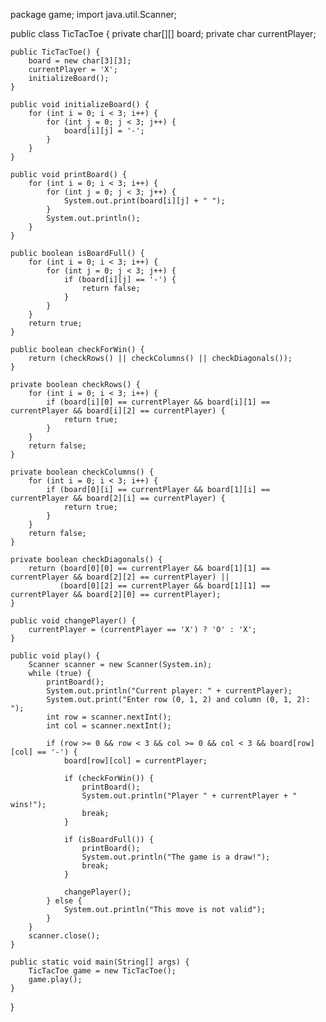 package game;
import java.util.Scanner;

public class TicTacToe {
    private char[][] board;
    private char currentPlayer;

    public TicTacToe() {
        board = new char[3][3];
        currentPlayer = 'X';
        initializeBoard();
    }

    public void initializeBoard() {
        for (int i = 0; i < 3; i++) {
            for (int j = 0; j < 3; j++) {
                board[i][j] = '-';
            }
        }
    }

    public void printBoard() {
        for (int i = 0; i < 3; i++) {
            for (int j = 0; j < 3; j++) {
                System.out.print(board[i][j] + " ");
            }
            System.out.println();
        }
    }

    public boolean isBoardFull() {
        for (int i = 0; i < 3; i++) {
            for (int j = 0; j < 3; j++) {
                if (board[i][j] == '-') {
                    return false;
                }
            }
        }
        return true;
    }

    public boolean checkForWin() {
        return (checkRows() || checkColumns() || checkDiagonals());
    }

    private boolean checkRows() {
        for (int i = 0; i < 3; i++) {
            if (board[i][0] == currentPlayer && board[i][1] == currentPlayer && board[i][2] == currentPlayer) {
                return true;
            }
        }
        return false;
    }

    private boolean checkColumns() {
        for (int i = 0; i < 3; i++) {
            if (board[0][i] == currentPlayer && board[1][i] == currentPlayer && board[2][i] == currentPlayer) {
                return true;
            }
        }
        return false;
    }

    private boolean checkDiagonals() {
        return (board[0][0] == currentPlayer && board[1][1] == currentPlayer && board[2][2] == currentPlayer) ||
               (board[0][2] == currentPlayer && board[1][1] == currentPlayer && board[2][0] == currentPlayer);
    }

    public void changePlayer() {
        currentPlayer = (currentPlayer == 'X') ? 'O' : 'X';
    }

    public void play() {
        Scanner scanner = new Scanner(System.in);
        while (true) {
            printBoard();
            System.out.println("Current player: " + currentPlayer);
            System.out.print("Enter row (0, 1, 2) and column (0, 1, 2): ");
            int row = scanner.nextInt();
            int col = scanner.nextInt();

            if (row >= 0 && row < 3 && col >= 0 && col < 3 && board[row][col] == '-') {
                board[row][col] = currentPlayer;

                if (checkForWin()) {
                    printBoard();
                    System.out.println("Player " + currentPlayer + " wins!");
                    break;
                }

                if (isBoardFull()) {
                    printBoard();
                    System.out.println("The game is a draw!");
                    break;
                }

                changePlayer();
            } else {
                System.out.println("This move is not valid");
            }
        }
        scanner.close();
    }

    public static void main(String[] args) {
        TicTacToe game = new TicTacToe();
        game.play();
    }
}


